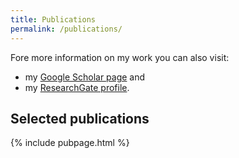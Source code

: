 ```yaml
---
title: Publications
permalink: /publications/
---
```


Fore more information on my work you can also visit:

- my [Google Scholar page](https://scholar.google.com/citations?user=0uQC6kkAAAAJ&hl=en&oi=ao>) and
- my [ResearchGate profile](https://www.researchgate.net/profile/Tomas_Chor).

Selected publications
---------------------

{% include pubpage.html %}



